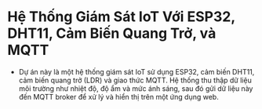 # Hệ Thống Giám Sát IoT Với ESP32, DHT11, Cảm Biến Quang Trở, và MQTT
- Dự án này là một hệ thống giám sát IoT sử dụng ESP32, cảm biến DHT11, cảm biến quang trở (LDR) và giao thức MQTT. Hệ thống thu thập dữ liệu 
môi trường như nhiệt độ, độ ẩm và mức ánh sáng, sau đó gửi dữ liệu này đến MQTT broker để xử lý và hiển thị trên một ứng dụng web.
